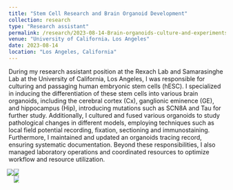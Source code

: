 ```yaml
---
title: "Stem Cell Research and Brain Organoid Development"
collection: research
type: "Research assistant"
permalink: /research/2023-08-14-Brain-organoids-culture-and-experiments
venue: "University of California，Los Angeles"
date: 2023-08-14
location: "Los Angeles, California"
---
```


During my research assistant position at the Rexach Lab and Samarasinghe Lab at the University of California, Los Angeles, I was responsible for culturing and passaging human embryonic stem cells (hESC). I specialized in inducing the differentiation of these stem cells into various brain organoids, including the cerebral cortex (Cx), ganglionic eminence (GE), and hippocampus (Hip), introducing mutations such as SCN8A and Tau for further study. Additionally, I cultured and fused various organoids to study pathological changes in different models, employing techniques such as local field potential recording, fixation, sectioning and immunostaining. Furthermore, I maintained and updated an organoids tracing record, ensuring systematic documentation. Beyond these responsibilities, I also managed laboratory operations and coordinated resources to optimize workflow and resource utilization.

<div style="display: flex;">
  <img src="http://Shengkai24.github.io/images/Organoid1.png" style="max-width: 50%; height: auto; margin-left: -4px;">
  <div style="display: flex; flex-direction: column; max-width: 50%;">
    <img src="http://Shengkai24.github.io/images/Organoid3.png" style="max-width: 100%; height: auto; margin-right: -4px;">
    <img src="http://Shengkai24.github.io/images/Organoid4.png" style="max-width: 100%; height: auto; margin-right: -4px;">
  </div>
</div>

